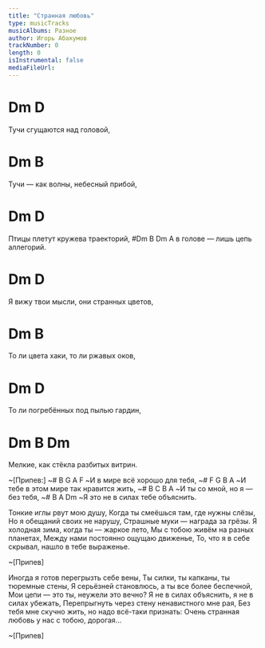 ```yaml
---
title: "Странная любовь"
type: musicTracks
musicAlbums: Разное
author: Игорь Абакумов
trackNumber: 0
length: 0
isInstrumental: false
mediaFileUrl: 
---
```


# Dm             D
Тучи сгущаются над головой,
# Dm                  B
Тучи — как волны, небесный прибой,
#  Dm               D
Птицы плетут кружева траекторий,
#Dm                 B        Dm
А в голове — лишь цепь аллегорий.
#   Dm                     D
Я вижу твои мысли, они странных цветов,
# Dm                       B
То ли цвета хаки, то ли ржавых оков,
# Dm                    D
То ли погребённых под пылью гардин,
# Dm                    B        Dm
Мелкие, как стёкла разбитых витрин.

~[Припев:]
~#     B     G      A        F
~И в мире всё хорошо для тебя,
~#     F         G         B       A
~И тебе в этом мире так нравится жить,
~#   B      C      B          A
~И ты со мной, но я — без тебя,
~#  B                 A       Dm
~Я это не в силах тебе объяснить.

Тонкие иглы рвут мою душу,
Когда ты смеёшься там, где нужны слёзы,
Но я обещаний своих не нарушу,
Страшные муки — награда за грёзы.
Я холодная зима, когда ты — жаркое лето,
Мы с тобою живём на разных планетах,
Между нами постоянно ощущаю движенье,
То, что я в себе скрывал, нашло в тебе выраженье.

~[Припев]

Иногда я готов перегрызть себе вены,
Ты силки, ты капканы, ты тюремные стены,
Я серьёзней становлюсь, а ты все более беспечной,
Мои цепи — это ты, неужели это вечно?
Я не в силах объяснить, я не в силах убежать,
Перепрыгнуть через стену ненавистного мне рая,
Без тебя мне скучно жить, но надо всё-таки признать:
Очень странная любовь у нас с тобою, дорогая...

~[Припев]

